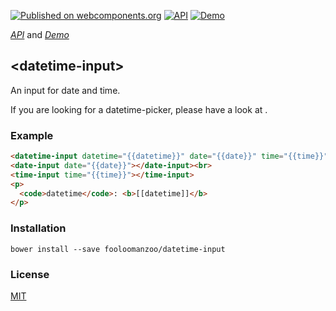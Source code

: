 [![Published on webcomponents.org](https://img.shields.io/badge/webcomponents.org-published-blue.svg)](https://www.webcomponents.org/element/fooloomanzoo/datetime-input)
[![API](https://img.shields.io/badge/API-available-green.svg)](https://www.webcomponents.org/element/fooloomanzoo/datetime-input/elements/datetime-input)
[![Demo](https://img.shields.io/badge/demo-available-red.svg)](https://www.webcomponents.org/element/fooloomanzoo/datetime-input/demo/demo/index.html)

_[API](https://fooloomanzoo.github.io/datetime-input/components/datetime-input/#/elements/datetime-input)_ and
_[Demo](https://fooloomanzoo.github.io/datetime-input/components/datetime-input/#/elements/datetime-input/demos/demo/index.html)_

## \<datetime-input\>

An input for date and time.

If you are looking for a datetime-picker, please have a look at [<datetime-picker>](https://github.com/fooloomanzoo/datetime-picker).

### Example

<!--
```
<custom-element-demo>
  <template>
    <script src="../webcomponentsjs/webcomponents-lite.js"></script>

    <custom-style>
      <style is="custom-style">
        html {
          font-family: 'Roboto', 'Noto', 'Source Sans Pro', sans-serif;
        }
      </style>
    </custom-style>
    <link rel="import" href="datetime-input.html">

    <next-code-block></next-code-block>
  </template>
</custom-element-demo>
```
-->
```html
<datetime-input datetime="{{datetime}}" date="{{date}}" time="{{time}}"></datetime-input><br>
<date-input date="{{date}}"></date-input><br>
<time-input time="{{time}}"></time-input>
<p>
  <code>datetime</code>: <b>[[datetime]]</b>
</p>
```

### Installation
```
bower install --save fooloomanzoo/datetime-input
```

### License
[MIT](https://github.com/fooloomanzoo/datetime-input/blob/master/LICENSE.txt)
